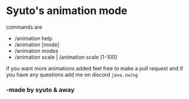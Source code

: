 # Syuto's animation mode


commands are
- /animation help
- /animation [mode]
- /animation modes
- /animation scale | /animation scale [1-100]

if you want more animations added feel free to make a pull request and if you have any questions add me on discord `java.swing`


### -made by syuto & away
